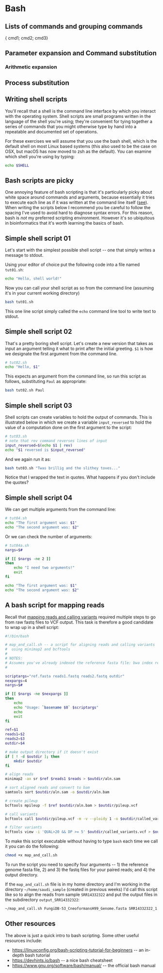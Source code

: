 # Bash



## Lists of commands and grouping commands

{ cmd1; cmd2; cmd3}


## Parameter expansion and Command substitution

### Arithmetic expansion

## Process substitution

## Writing shell scripts

You'll recall that a shell is the command line interface by which you interact with the operating system.  Shell scripts are small programs written in the language of the shell you're using; they're convenient for tying together a series of commands that you might otherwise type by hand into a repeatable and documented set of operations.

For these exercises we will assume that you use the bash shell, which is the default shell on most Linux based systems (this also used to be the case on OSX, but macOS has now moved to zsh as the default). You can examine which shell you're using by typing:

```bash
echo $SHELL
```

## Bash scripts are picky

One annoying feature of bash scripting is that it's particularly picky about white space around commands and arguments, because essentially it tries to execute each line as if it was written at the command line itself ([see](https://uvesway.wordpress.com/2013/03/11/some-whitespace-pitfalls-in-bash-programming/)). When writing the scripts below I recommend you be careful to follow the spacing I've used to avoid hard to diagnose syntax errors.  For this reason, bash is *not* my preferred scripting environment. However it's so ubiquitous in bioinformatics that it's worth learning the basics of bash.

## Simple shell script 01

Let's start with the simplest possible shell script -- one that simply writes a message to stdout.

Using your editor of choice put the following code into a file named `tut01.sh`:

```bash
echo "Hello, shell world!"
```

Now you can call your shell script as so from the command line (assuming it's in your current working directory)

```bash
bash tut01.sh
```

This one line script simply called the `echo` command line tool to write text to stdout.

## Simple shell script 02

That's a pretty boring shell script.  Let's create a new version that takes as input an argument telling it what to print after the initial greeting. `$1` is how we designate the first argument from the command line.  

```bash
# tut02.sh
echo "Hello, $1"
```

This expects an argument from the command line, so run this script as follows, substituting `Paul` as appropriate:

```bash
bash tut02.sh Paul
```

## Simple shell script 03

Shell scripts can create variables to hold the output of commands. This is illustrated below in which we create a variable `input_reversed` to hold the value of a computation done on the first argument to the script:

```bash
# tut03.sh
# note that rev command reverses lines of input
input_reversed=$(echo $1 | rev) 
echo "$1 reversed is $input_reversed"
```

And we again run it as:

```bash
bash tut03.sh "Twas brillig and the slithey toves..."
```

Notice that I wrapped the text in quotes.  What happens if you don't include the quotes?

## Simple shell script 04

We can get multiple arguments from the command line:

```bash
# tut04.sh
echo "The first argument was: $1"
echo "The second argument was: $2"
```

Or we can check the number of arguments:

```bash
# tut04a.sh
nargs=$#

if [[ $nargs -ne 2 ]]
then
    echo "I need two arguments!"
    exit
fi

echo "The first argument was: $1"
echo "The second argument was: $2"
```

## A bash script for mapping reads

Recall that [mapping reads and calling variants](./mapping-reads-and-calling-variants.md) required multiple steps to go from raw fastq files to VCF output. This task is therefore a good candidate to wrap up in a shell script:

```bash
#!/bin/bash

# map_and_call.sh -- a script for aligning reads and calling variants
#  using minimap2 and bcftools
#
# NOTES:
# Assumes you've already indexed the reference fasta file: bwa index ref.fasta
#

scriptargs="ref.fasta reads1.fastq reads2.fastq outdir"
nexpargs=4
nargs=$#

if [[ $nargs -ne $nexpargs ]]
then
    echo
    echo "Usage: `basename $0` $scriptargs"
    echo
    exit
fi

ref=$1
reads1=$2
reads2=$3
outdir=$4

# make output directory if it doesn't exist
if [ ! -d $outdir ]; then
    mkdir $outdir
fi

# align reads
minimap2 -ax sr $ref $reads1 $reads > $outdir/aln.sam

# sort aligned reads and convert to bam
samtools sort $outdir/aln.sam -o $outdir/aln.bam 

# create pileup
bcftools mpileup -f $ref $outdir/aln.bam > $outdir/pileup.vcf

# call variants
bcftools call $outdir/pileup.vcf -m -v --ploidy 1 -o $outdir/called_variants.vcf

# filter variants
bcftools view -i 'QUAL>20 && DP >= 5' $outdir/called_variants.vcf > $outdir/filtered_variants.vcf
```

To make this script executable without having to type `bash` each time we call it you can do the following:

```bash
chmod +x map_and_call.sh
```

To run the script you need to specify four arguments -- 1) the reference genome fasta file, 2) and 3) the fastq files for your paired reads; and 4) the output directory.  

If the `map_and_call.sh` file is in my home directory and I'm working in the directory `~/home/saudi_sample` (created in previous weeks) I'd call this script like so to align the reads from sample `SRR14332322` and put the output files in the subdirectory `output_SRR14332322`:

```bash
~/map_and_call.sh FungiDB-53_CneoformansH99_Genome.fasta SRR14332322_1.fastq SRR14332322_2.fastq output_SRR14332322
```


## Other resources

The above is just a quick intro to bash scripting. Some other useful resources include:

* https://linuxconfig.org/bash-scripting-tutorial-for-beginners -- an in-depth bash tutorial
* https://devhints.io/bash -- a nice bash cheatsheet
* https://www.gnu.org/software/bash/manual/ -- the official  bash manual